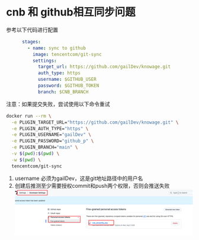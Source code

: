 # cnb 和 github相互同步问题
参考以下代码进行配置

```yml
      stages:
        - name: sync to github
          image: tencentcom/git-sync
          settings:
            target_url: https://github.com/gailDev/knowage.git
            auth_type: https
            username: $GITHUB_USER
            password: $GITHUB_TOKEN
            branch: $CNB_BRANCH
```
注意：如果提交失败，尝试使用以下命令重试
```bash
docker run --rm \
  -e PLUGIN_TARGET_URL="https://github.com/gailDev/knowage.git" \
  -e PLUGIN_AUTH_TYPE="https" \
  -e PLUGIN_USERNAME="gailDev" \
  -e PLUGIN_PASSWORD="github_p" \
  -e PLUGIN_BRANCH="main" \
  -v $(pwd):$(pwd) \
  -w $(pwd) \
  tencentcom/git-sync
```
1. username 必须为gailDev，这是git地址路径中的用户名
2. 创建后推测至少需要授权commit和push两个权限，否则会推送失败
![git token config](<img/Pasted Graphic.png>)